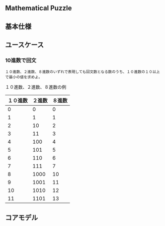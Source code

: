 Mathematical Puzzle
---

## 基本仕様

## ユースケース
### 10進数で回文
```text
１０進数、２進数、８進数のいずれで表現しても回文数となる数のうち、１０進数の１０以上で最小の値を求めよ。
```
１０進数、２進数、８進数の例

| １０進数   | ２進数   | ８進数   |
|:----------|:--------|:--------|
|          0|        0|        0|
|          1|        1|        1|
|          2|       10|        2|
|          3|       11|        3|
|          4|      100|        4|
|          5|      101|        5|
|          6|      110|        6|
|          7|      111|        7|
|          8|     1000|       10|
|          9|     1001|       11|
|         10|     1010|       12|
|         11|     1101|       13|

## コアモデル